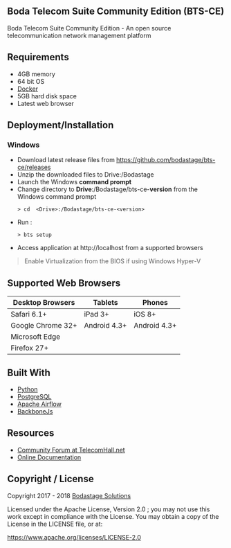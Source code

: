 ## Boda Telecom Suite Community Edition (BTS-CE)

Boda Telecom Suite Community Edition - An open source telecommunication network management platform

## Requirements 

* 4GB memory
* 64 bit OS
* [Docker](https://www.docker.com/get-docker)
* 5GB hard disk space
* Latest web browser

## Deployment/Installation

### Windows
* Download latest release files from https://github.com/bodastage/bts-ce/releases
* Unzip the downloaded files to Drive:/Bodastage
* Launch the Windows **command prompt**
* Change directory to **Drive**:/Bodastage/bts-ce-**version** from the Windows command prompt
  ```batch 
  > cd  <Drive>:/Bodastage/bts-ce-<version>
  ```
* Run :  
  ```batch 
  > bts setup
  ```
* Access application at http://localhost from a supported browsers


> Enable Virtualization from the BIOS if using Windows Hyper-V


## Supported Web Browsers

| Desktop Browsers | Tablets |  Phones |
| -------- | ------- | ----------- |
| Safari 6.1+ | iPad 3+ |  iOS 8+ |
| Google Chrome 32+ |  Android 4.3+ | Android 4.3+ |
| Microsoft Edge |  |  |
| Firefox 27+ | | |

## Built With
- [Python](https://www.python.org)
- [PostgreSQL](https://www.postgresql.org/)
- [Apache Airflow](https://airflow.apache.org/)
- [BackboneJs](http://backbonejs.org/)

## Resources

* [Community Forum at TelecomHall.net](http://telecomHall.net)
* [Online Documentation](http://bts.bodastage.org)

## Copyright / License

Copyright 2017 - 2018 [Bodastage Solutions](http://www.bodastage.com)

Licensed under the Apache License, Version 2.0 ; you may not use this work except in compliance with the License. You may obtain a copy of the License in the LICENSE file, or at:

https://www.apache.org/licenses/LICENSE-2.0